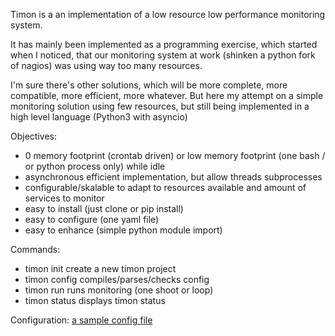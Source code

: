 Timon is a an implementation of a low resource low performance monitoring system.

It has mainly been implemented as a programming exercise, which started when I
noticed, that our monitoring system at work (shinken a python fork of nagios)
was using way too many resources.

I'm sure there's other solutions, which will be more complete, more compatible, 
more efficient, more whatever.
But here my attempt on a simple monitoring solution using few resources, but
still being implemented in a high level language (Python3 with asyncio)


Objectives:
- 0 memory footprint (crontab driven) or low memory footprint
    (one bash / or python process only) while idle 
- asynchronous efficient implementation, but allow threads
    subprocesses
- configurable/skalable  to adapt to resources available and
    amount of services to monitor
- easy to install (just clone or pip install)
- easy to configure (one yaml file)
- easy to enhance (simple python module import)


Commands:
- timon init    create a new timon project
- timon config  compiles/parses/checks config 
- timon run     runs monitoring (one shoot or loop)
- timon status  displays timon status


Configuration:
 [a sample config file](timon/data/examples/timon.yaml)

